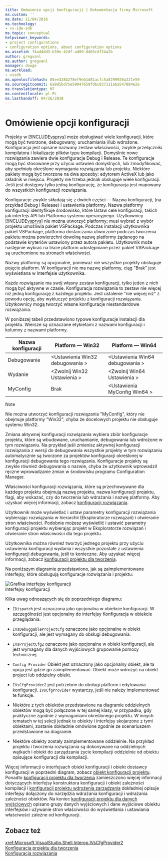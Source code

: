 ```yaml
---
title: Omówienie opcji konfiguracji | Dokumentacja firmy Microsoft
ms.custom: ''
ms.date: 11/04/2016
ms.technology:
- vs-ide-sdk
ms.topic: conceptual
helpviewer_keywords:
- project configurations
- configuration options, about configuration options
ms.assetid: f4ad4dd3-b39e-42df-ad89-d403cdf24a2b
author: gregvanl
ms.author: gregvanl
manager: douge
ms.workload:
- vssdk
ms.openlocfilehash: 85ee328b278ef9eb1d81acfc5a8299920a221e59
ms.sourcegitcommit: 6a9d5bd75e50947659fd6c837111a6a547884e2a
ms.translationtype: MT
ms.contentlocale: pl-PL
ms.lasthandoff: 04/16/2018
---
```

# <a name="configuration-options-overview"></a>Omówienie opcji konfiguracji
Projekty w [!INCLUDE[vsprvs](../../code-quality/includes/vsprvs_md.md)] może obsługiwać wiele konfiguracji, które mogą być tworzone, debugowany, uruchamiania i/lub wdrożone. Konfiguracja jest opisane nazwany zestaw właściwości, zwykle przełączniki kompilatora i lokalizacje plików typu kompilacji. Domyślnie nowe rozwiązania zawiera dwie konfiguracje Debug i Release. Te konfiguracje mogą być stosowane przy użyciu ustawień domyślnych, lub zmodyfikować, aby spełniały określone wymagania rozwiązania lub projektu. Niektóre pakiety mogą być tworzone na dwa sposoby: edytorem ActiveX lub jako składnik w miejscu. Projekty nie trzeba jednak obsługuje wiele konfiguracji. Jeśli jest dostępny tylko jedną konfigurację, że konfiguracja jest mapowany do wszystkich konfiguracji rozwiązania.  
  
 Konfiguracje zwykle składają się z dwóch części — Nazwa konfiguracji, (na przykład Debug i Release) i ustawienia platformy. Nazwa platformy konfiguracji identyfikuje środowisko, które Ustaw cele konfiguracji, takich jak interfejs API lub Platforma systemu operacyjnego. Użytkownicy [!INCLUDE[vsprvs](../../code-quality/includes/vsprvs_md.md)] nie można utworzyć platformy; musi wybrać z wybór projektu umożliwia pakiet VSPackage. Podczas instalacji użytkownika pakiet VSPackage, platforma dostarczania utworzone podczas tworzenia pakietu można powierzchni dowolną nazwę platformy żądanego na podstawie kryteriów ustawiony przez autora pakietu. Użytkownik może następnie wybrać na liście platform udostępniane przez pakiet VSPackage są uruchomione na stronach właściwości.  
  
 Nazwy platformy są opcjonalne, ponieważ nie wszystkie projekty obsługuje pojęcie platform. W konfiguracji nie ma nazwę platformy, ciąg "Brak" jest wyświetlana w Interfejsie użytkownika.  
  
 Każde rozwiązanie ma swój własny zestaw konfiguracji, tylko jeden z nich mogą być aktywne w czasie. Konfiguracja rozwiązania to zestaw nie więcej niż jedną konfigurację z każdego projektu. Jest ustalenie "nie więcej niż" z powodu opcję, aby wykluczyć projektu z konfiguracji rozwiązania. Użytkownicy mogą tworzyć własne konfiguracje niestandardowe rozwiązania.  
  
 W poniższej tabeli przedstawiono typowe konfiguracje instalacji dla projektu. Wiersze są oznaczane etykietami z nazwami konfiguracji i kolumny z nazwami platformy.  
  
|Nazwa konfiguracji|Platform — Win32|Platform — Win64|  
|------------------------|----------------------|----------------------|  
|Debugowanie|\<Ustawienia Win32 debugowania >|\<Ustawienia Win64 debugowania >|  
|Wydanie|\<Zwolnij Win32 Ustawienia >|\<Zwolnij Win64 Ustawienia >|  
|MyConfig|Brak|\<Ustawienia MyConfig Win64 >|  
  
> [!NOTE]
>  Nie można utworzyć konfiguracji rozwiązania "MyConfig", który nie obejmuje platformy "Win32", chyba że docelowych projektu nie obsługuje systemu Win32.  
  
 Zmiana aktywnej konfiguracji rozwiązania wybiera zbiór konfiguracje projektu, które są wbudowane, uruchamianie, debugowania lub wdrożone w tym rozwiązaniu. Na przykład jeśli zmienisz aktywnej konfiguracji rozwiązania z wersji do debugowania wszystkie projekty w tym rozwiązaniu automatycznie są tworzone za projektów konfiguracji określonej w konfiguracji debugowania tego rozwiązania. Konfiguracje projekty są zwykle również debugowania o nazwie, chyba że użytkownik wprowadził ręczne wprowadzanie zmian w środowisku programu Configuration Manager.  
  
 Właściwości konfiguracji rozwiązania, które są przechowywane dla każdego projektu obejmują nazwę projektu, nazwa konfiguracji projektu, flagi, aby wskazać, czy do tworzenia lub wdrażania i nazwę platformy. Aby uzyskać więcej informacji, zobacz [konfiguracji rozwiązania](../../extensibility/internals/solution-configuration.md).  
  
 Użytkownik może wyświetlać i ustaw parametry konfiguracji rozwiązania wybierając rozwiązania w hierarchii (Eksploratorze rozwiązań) i otwieranie stron właściwości. Podobnie możesz wyświetlić i ustawić parametry konfiguracji projektu wybierając projekt w Eksploratorze rozwiązań i otwieranie stron właściwości dla tego projektu.  
  
 Użytkownika można również tworzyć jednego projektu przy użyciu ustawienia konfiguracji wydania i wszystkie pozostałe z ustawienia konfiguracji debugowania, jeśli to konieczne. Aby uzyskać więcej informacji, zobacz [konfiguracji projektu dla tworzenia](../../extensibility/internals/project-configuration-for-building.md).  
  
 Na poniższym diagramie przedstawiono, jak są zaimplementowane interfejsy, które obsługują konfiguracje rozwiązania i projektu:  
  
 ![Grafika interfejsy konfiguracji](../../extensibility/internals/media/vsconfiginterfaces.gif "vsConfigInterfaces")  
Interfejsy konfiguracji  
  
 Kilka uwag odnoszących się do poprzedniego diagramu:  
  
-   `IDispatch` jest oznaczona jako opcjonalna w obiekcie konfiguracji. W szczególności jest opcjonalny do interfejsy Konfiguracja w obiekcie przeglądania.  
  
-   `IVsDebuggableProjectCfg` oznaczone jako opcjonalne w obiekt konfiguracji, ale jest wymagany do obsługi debugowania.  
  
-   `IVsProjectCfg2` oznaczone jako opcjonalne w obiekt konfiguracji, ale jest wymagany dla danych wyjściowych grupowanie pomocy technicznej.  
  
-   `Config Provider` Obiekt jest oznaczony jako opcjonalny obiekt, ale ta opcja jest gdzie go zaimplementować. Obiekt może wdrożyć na obiekt project lub oddzielny obiekt.  
  
-   `IVsCfgProvider2` jest potrzebne do obsługi platform i edytowania konfiguracji. `IVsCfgProvider` wystarczy, jeśli nie należy implementować te funkcje.  
  
-   Niektóre z tych obiektów przedstawione na diagramie oddzielnych obiektów mogą być połączone w tej samej klasy, w przypadku, gdy praktyczne zgodnie z wymaganiami określonego projektu. W innych tematach w tej sekcji jednak te obiekty i interfejsy skojarzone z tymi obiektami, zostanie dokładnie omówione zgodnie ze scenariuszem przedstawione na diagramie.  
  
-   Niektóre obiekty zostały zaimplementowane oddzielnie. Na przykład projektu i tworzenia rozwiązania są dokonywane na oddzielnych wątkach i obiekt do zarządzania życie kompilacji oddzielnie od obiektu opisujące konfiguracji dla kompilacji.  
  
 Więcej informacji o interfejsach obiekt konfiguracji i obiekt dostawcy konfiguracji w poprzedni diagram, zobacz [obiekt konfiguracji projektu](../../extensibility/internals/project-configuration-object.md). Ponadto [konfiguracji projektu dla tworzenia](../../extensibility/internals/project-configuration-for-building.md) zamieszczono więcej informacji dotyczących interfejsy konstruktora konfiguracji i obiekt zależności kompilacji i [konfiguracji projektu wdrożenia zarządzania](../../extensibility/internals/project-configuration-for-managing-deployment.md) dokładniej opisuje interfejsy dołączony do narzędzia wdrażania konfiguracji i wdrażania zależności obiektów. Na koniec [konfiguracji projektu dla danych wyjściowych](../../extensibility/internals/project-configuration-for-output.md) opisano grupy danych wyjściowych i dane wyjściowe obiektu interfejsów i używanie stron właściwości do wyświetlania i ustawiania właściwości zależne od konfiguracji.  
  
## <a name="see-also"></a>Zobacz też  
 <xref:Microsoft.VisualStudio.Shell.Interop.IVsCfgProvider2>   
 [Konfiguracja projektu dla tworzenia](../../extensibility/internals/project-configuration-for-building.md)   
 [Konfiguracja rozwiązania](../../extensibility/internals/solution-configuration.md)